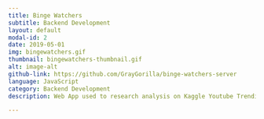 ```yaml
---
title: Binge Watchers
subtitle: Backend Development
layout: default
modal-id: 2
date: 2019-05-01
img: bingewatchers.gif
thumbnail: bingewatchers-thumbnail.gif
alt: image-alt
github-link: https://github.com/GrayGorilla/binge-watchers-server
language: JavaScript
category: Backend Development
description: Web App used to research analysis on Kaggle Youtube Trending Dataset. Created REST API using express.js. I developed the backend with fast querys of data, analysis on data, and CRUD operations.<br/>Worked on a team with Nathan Brennan and Wesley Devore.

---
```

